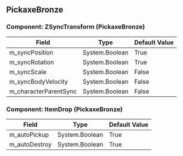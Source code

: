 ## PickaxeBronze

### Component: ZSyncTransform (PickaxeBronze)

|Field|Type|Default Value|
|---|---|---|
|m_syncPosition|System.Boolean|True|
|m_syncRotation|System.Boolean|True|
|m_syncScale|System.Boolean|False|
|m_syncBodyVelocity|System.Boolean|False|
|m_characterParentSync|System.Boolean|False|

### Component: ItemDrop (PickaxeBronze)

|Field|Type|Default Value|
|---|---|---|
|m_autoPickup|System.Boolean|True|
|m_autoDestroy|System.Boolean|True|

